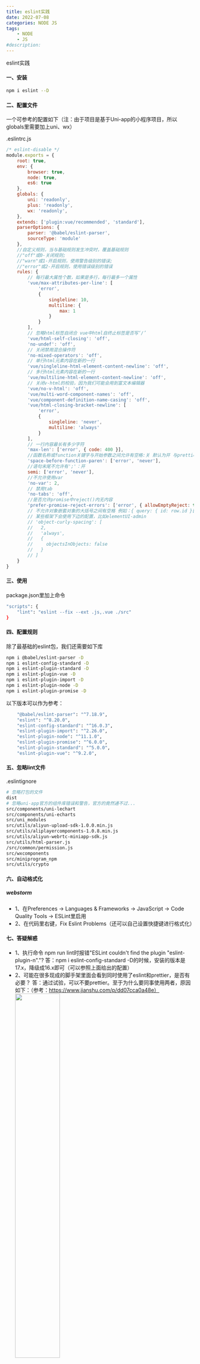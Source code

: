 ```yaml
---
title: eslint实践
date: 2022-07-08
categories: NODE JS
tags: 
    - NODE
    - JS
#description: 
---
```


eslint实践
<!-- more -->

#### 一、安装

```bash
npm i eslint --D
```

#### 二、配置文件

一个可参考的配置如下（注：由于项目是基于Uni-app的小程序项目，所以globals里需要加上uni、wx）

.eslintrc.js
```js
/* eslint-disable */
module.exports = {
    root: true,
    env: {
        browser: true,
        node: true,
        es6: true
    },
    globals: {
        uni: 'readonly',
        plus: 'readonly',
        wx: 'readonly',
    },
    extends: ['plugin:vue/recommended', 'standard'],
    parserOptions: {
        parser: '@babel/eslint-parser',
        sourceType: 'module'
    },
    //自定义规则，当与基础规则发生冲突时，覆盖基础规则
    //"off"或0-关闭规则;
    //"warn"或1-开启规则，使用警告级别的错误;
    //"error"或2-开启规则，使用错误级别的错误
    rules: {
        // 每行最大属性个数，如果是多行，每行最多一个属性
        'vue/max-attributes-per-line': [
            'error',
            {
                singleline: 10,
                multiline: {
                    max: 1
                }
            }
        ],
        // 忽略html标签自闭合 vue中html自终止标签是否写‘/’
        'vue/html-self-closing': 'off',
        'no-undef': 'off',
        // 关闭禁用混合操作符
        'no-mixed-operators': 'off',
        // 单行html元素内容在新的一行
        'vue/singleline-html-element-content-newline': 'off',
        // 多行html元素内容在新的一行
        'vue/multiline-html-element-content-newline': 'off',
        // 关闭v-html的校验，因为我们可能会用到富文本编辑器
        'vue/no-v-html': 'off',
        'vue/multi-word-component-names': 'off',
        'vue/component-definition-name-casing': 'off',
        'vue/html-closing-bracket-newline': [
            'error',
            {
                singleline: 'never',
                multiline: 'always'
            }
        ],
        // 一行内容最长有多少字符
        'max-len': ['error', { code: 400 }],
        //函数名称或function关键字与开始参数之间允许有空格:关 默认为开 与prettier冲突
        'space-before-function-paren': ['error', 'never'],
        //语句末尾不允许有';'：开
        semi: ['error', 'never'],
        //不允许使用var
        'no-var': 2,
        // 禁用tab
        'no-tabs': 'off',
        //是否允许promise中reject()内无内容
        'prefer-promise-reject-errors': ['error', { allowEmptyReject: true }]
        // 不允许对象嵌套对象的大括号之间有空格 例如：{ query: { id: row.id }[这里]}
        // 某些框架下会使用下边的配置，比如elementUI-admin
        // 'object-curly-spacing': [
        //   2,
        //   'always',
        //   {
        //     objectsInObjects: false
        //   }
        // ]
    }
}
```

#### 三、使用

package.json里加上命令
```bash
"scripts": {
    "lint": "eslint --fix --ext .js,.vue ./src"
}
```

#### 四、配置规则

除了最基础的eslint包，我们还需要如下库

```bash
npm i @babel/eslint-parser -D
npm i eslint-config-standard -D
npm i eslint-plugin-standard -D
npm i eslint-plugin-vue -D
npm i eslint-plugin-import -D
npm i eslint-plugin-node -D
npm i eslint-plugin-promise -D
```

以下版本可以作为参考：
```bash
    "@babel/eslint-parser": "^7.18.9",
    "eslint": "^8.20.0",
    "eslint-config-standard": "^16.0.3",
    "eslint-plugin-import": "^2.26.0",
    "eslint-plugin-node": "^11.1.0",
    "eslint-plugin-promise": "^6.0.0",
    "eslint-plugin-standard": "^5.0.0",
    "eslint-plugin-vue": "^9.2.0",
```

#### 五、忽略lint文件

.eslintignore
```bash
# 忽略打包的文件
dist
# 忽略uni-app官方的组件库错误和警告，官方的竟然通不过...
src/components/uni-lechart
src/components/uni-echarts
src/uni_modules
src/utils/aliyun-upload-sdk-1.0.0.min.js
src/utils/aliplayercomponents-1.0.8.min.js
src/utils/aliyun-webrtc-miniapp-sdk.js
src/utils/html-parser.js
/src/common/permission.js
src/wxcomponents
src/miniprogram_npm
src/utils/crypto
```

#### 六、自动格式化

##### webstorm
+ 1、在Preferences -> Languages & Frameworks -> JavaScript -> Code Quality Tools -> ESLint里启用
+ 2、在代码里右键，Fix Eslint Problems（还可以自己设置快捷键进行格式化）

#### 七、答疑解惑
+ 1、执行命令 npm run lint时报错"ESLint couldn't find the plugin "eslint-plugin-n"."?
  答：npm i eslint-config-standard -D的时候，安装的版本是17.x，降级成16.x即可（可以参照上面给出的配置）
+ 2、可能在很多现成的脚手架里面会看到同时使用了eslint和prettier，是否有必要？
  答：通过试验，可以不要prettier。至于为什么要同事使用两者，原因如下：（参考：https://www.jianshu.com/p/dd07cca0a48e）
  <img src="/eslint实践/eslint_prettier.png" width="50%">